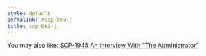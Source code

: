 ```yaml
---
style: default
permalink: Xscp-069-j
title: scp-069-j
---
```

You may also like:
[SCP-1945](http://scp-wiki.net/scp-1945)
[An Interview With "The Administrator"](http://scp-wiki.net/an-interview-with-the-administrator)